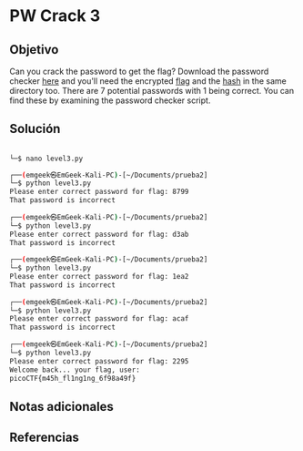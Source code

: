 # PW Crack 3

## Objetivo
Can you crack the password to get the flag? Download the password checker [here](https://artifacts.picoctf.net/c/18/level3.py) and you'll need the encrypted [flag](https://artifacts.picoctf.net/c/18/level3.flag.txt.enc) and the [hash](https://artifacts.picoctf.net/c/18/level3.hash.bin) in the same directory too. There are 7 potential passwords with 1 being correct. You can find these by examining the password checker script.
## Solución
```bash
                                                                                 ┌──(emgeek㉿EmGeek-Kali-PC)-[~/Documents/prueba2]  
└─$ nano level3.py         

┌──(emgeek㉿EmGeek-Kali-PC)-[~/Documents/prueba2]  
└─$ python level3.py       
Please enter correct password for flag: 8799  
That password is incorrect  
                                                                                   
┌──(emgeek㉿EmGeek-Kali-PC)-[~/Documents/prueba2]  
└─$ python level3.py  
Please enter correct password for flag: d3ab  
That password is incorrect  
                                                                                   
┌──(emgeek㉿EmGeek-Kali-PC)-[~/Documents/prueba2]  
└─$ python level3.py  
Please enter correct password for flag: 1ea2  
That password is incorrect  
                                                                                   
┌──(emgeek㉿EmGeek-Kali-PC)-[~/Documents/prueba2]  
└─$ python level3.py  
Please enter correct password for flag: acaf  
That password is incorrect  
                                                                                   
┌──(emgeek㉿EmGeek-Kali-PC)-[~/Documents/prueba2]  
└─$ python level3.py  
Please enter correct password for flag: 2295  
Welcome back... your flag, user:  
picoCTF{m45h_fl1ng1ng_6f98a49f}
```

## Notas adicionales





## Referencias
